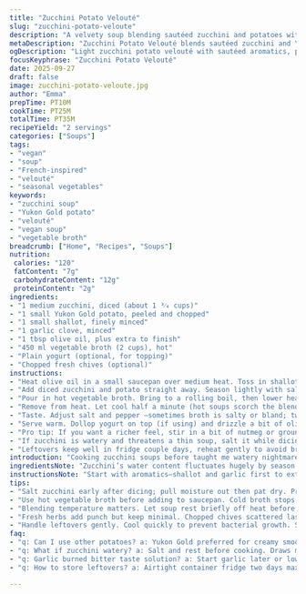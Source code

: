 ```yaml
---
title: "Zucchini Potato Velouté"
slug: "zucchini-potato-veloute"
description: "A velvety soup blending sautéed zucchini and potatoes with shallot and garlic, simmered in vegetable broth for a subtle, earthy base. Quick to prepare, the mixture is pureed until creamy without cream, offering a rustic, light texture. A drizzle of olive oil and chive garnish adds freshness and a slight bite. Swapped chicken broth for veggie stock—keeps it vegan-friendly and gentler on the palate. Perfect for when zucchini’s abundant but flavor lacks punch. Essential kitchen pointers included to avoid watery soup or bland taste, with tweaks for extra body and aroma twists."
metaDescription: "Zucchini Potato Velouté blends sautéed zucchini and Yukon Gold potato with garlic and shallot in hot vegetable broth for creamy, light vegan soup."
ogDescription: "Light zucchini potato velouté with sautéed aromatics, pureed creamy texture, olive oil drizzle, and fresh chives. Vegan, simple layers of flavor."
focusKeyphrase: "Zucchini Potato Velouté"
date: 2025-09-27
draft: false
image: zucchini-potato-veloute.jpg
author: "Emma"
prepTime: PT10M
cookTime: PT25M
totalTime: PT35M
recipeYield: "2 servings"
categories: ["Soups"]
tags:
- "vegan"
- "soup"
- "French-inspired"
- "velouté"
- "seasonal vegetables"
keywords:
- "zucchini soup"
- "Yukon Gold potato"
- "velouté"
- "vegan soup"
- "vegetable broth"
breadcrumb: ["Home", "Recipes", "Soups"]
nutrition: 
 calories: "120"
 fatContent: "7g"
 carbohydrateContent: "12g"
 proteinContent: "2g"
ingredients:
- "1 medium zucchini, diced (about 1 ³⁄₄ cups)"
- "1 small Yukon Gold potato, peeled and chopped"
- "1 small shallot, finely minced"
- "1 garlic clove, minced"
- "1 tbsp olive oil, plus extra to finish"
- "450 ml vegetable broth (2 cups), hot"
- "Plain yogurt (optional, for topping)"
- "Chopped fresh chives (optional)"
instructions:
- "Heat olive oil in a small saucepan over medium heat. Toss in shallot and garlic first, stirring until fragrant and translucent—watch closely, garlic browns fast and bitterness kicks in."
- "Add diced zucchini and potato straight away. Season lightly with salt and freshly cracked black pepper. Stir to coat veggies; a gentle sizzle, slight softening happening—approximately 5 minutes. The point: soften edges without releasing too much water."
- "Pour in hot vegetable broth. Bring to a rolling boil, then lower heat to a gentle simmer. Cover. Let it bubble quietly for about 20 minutes —poke potato with a fork to check doneness—should slide through with no resistance."
- "Remove from heat. Let cool half a minute (hot soups scorch the blender, no thanks). Transfer in batches to blender or use immersion blender right in pot. Puree until velvety smooth, no chunks."
- "Taste. Adjust salt and pepper —sometimes broth is salty or bland; tweak accordingly. If too thick, thin with a splash of water or broth, but careful—watery soup is a sad end."
- "Serve warm. Dollop yogurt on top (if using) and drizzle a bit of olive oil. Sprinkle chopped chives for sharp freshness."
- "Pro tip: If you want a richer feel, stir in a bit of nutmeg or ground cumin during sauté; adds earthy warmth."
- "If zucchini is watery and threatens a thin soup, salt it while dicing and let rest 10 minutes to draw out excess liquid, then pat dry before cooking."
- "Leftovers keep well in fridge couple days, reheat gently to avoid breaking soup texture."
introduction: "Cooking zucchini soups before taught me watery nightmares; watery, bland messes. So learned a few hacks—salt the zucchini to pull excess moisture, cook gently but long enough to break down fibrous potato, sauté shallot and garlic first for aromatic depth; these little rituals changed game. The potato isn’t just filler—it’s backbone for body and creamy silkiness after blending. I swapped chicken broth for vegetable—lighter, greener note; reveals delicate squash sweetness rather than masking it. Ever notice zucchini has faint grassiness? To balance, I toss in a pinch of ground cumin or fresh tarragon, experiment with herbs, sometimes throw in a squeeze of lemon juice at end for brightness. Simple, humble ingredients but execution makes the difference. The olive oil finish? Non-negotiable. Adds glossy richness, mouthfeel, and aroma that cold plain soup never delivers. My shortcut when in rush: blend veggies raw with hot broth in blender, then warm gently on stove but it dulls flavor. You want this silky texture and gentle cooking layering flavors. No cream needed here."
ingredientsNote: "Zucchini’s water content fluctuates hugely by season and origin. Early summer zucchini tends to be juicier than late summer or supermarket varieties. Cutting it too early and leaving it will release water; salting and draining is crucial if you want thick soup. Potato acts as thickener—Yukon Gold or other creamy waxy potatoes work best, avoid grainy russet or sticky starchy types, they ruin texture. Shallots over onions every time—more subtle, sweeter, melt faster. Garlic minimum: one clove, max two smallish, otherwise bitterness creeps in. Olive oil quality matters; peppery extra virgin will elevate finishing notes; use neutral if sautéing at high temp to avoid flavor overpower. Vegetable broth preferred here—homemade best, but store-bought is okay if low sodium. Broth temp should be hot before adding to keep simmer going fast, reduce cooking time and keep veggies intact. Yogurt optional, but brings cool tang and thicker mouthfeel without cream. Chives add fresh green punch to lift gentle flavors, parsley or tarragon can substitute. Experiment with finishing oils—truffle, walnut for different profiles. Use fresh herbs sparingly to not mask base flavors."
instructionsNote: "Start with aromatics—shallot and garlic first to extract gentle sweetness and mellow pungency; rushing here yields raw harsh bite. Don’t brown garlic or it scorches and leaves bitter aftertaste. Once fragrant, add diced zucchini and potato with salt and pepper. Salting now encourages moisture release, allowing veggies to start softening gently and helps seasoning absorb evenly. Sauté until zucchini begins to look slightly translucent but not mushy, about 5 minutes. Watch colors and textures closely—too much water makes final soup gluey after blending. Pour hot broth in —cold broth stops cooking, damages texture. Bring to rolling boil then cover and reduce to medium-low simmer; bubbling should be soft, not harsh shake. Check potato tenderness at 20 minutes mark; fork pierces easily signals ready. Remove lid before blending—steam dissipates and prevents soups turning gluey. Blend in batches, steady pulse avoiding air whipping; over-blending can foam soup. Taste and correct salt levels. Thin out with broth if soup thickens too much on standing, but keep tidy. Garnish last; yogurt cools heat contrast, oil adds gloss and mouthfeel, fresh herbs elevate aroma and flavor with minimal effort. Keep leftovers airtight refrigerated. Reheat gently to preserve texture. Freeze only if single portions, sturdy with potato base."
tips:
- "Salt zucchini early after dicing; pull moisture out then pat dry. Prevents watery soup. Avoid soggy texture. Watch veggie soften time - about 5 minutes over moderate heat. Just translucent, not mushy. Garlic burns fast. Stir often, low heat if needed. Sauté shallot first till fragrant and see translucency then add garlic. Garlic bitterness will ruin later flavor."
- "Use hot vegetable broth before adding to saucepan. Cold broth stops cooking temperature; breaks simmer rhythm. Rolling boil start then lid on low simmer is key. Keep bubbles gentle but consistent. Cook 20 minutes for Yukon Gold potato tenderness; test with fork. Should slide in easily, no resistance. Overcooking breaks texture, soup gluey. Timing depends on stove power and pot thickness."
- "Blending temperature matters. Let soup rest briefly off heat before pureeing. Hot blender soup steams, splatters, and might scorch container. Blend in batches or use immersion blender steady pulses. Don’t whip vigorously; air bubbles foam and alter texture. Smooth velouté calls for patient steady pureeing. If too thick after blending, thin with broth or water in small increments. Avoid watery splash."
- "Fresh herbs add punch but keep minimal. Chopped chives scattered last minute retain sharp green freshness. Tarragon or parsley swap usable but add cautiously. Finish drizzle with good quality olive oil provides richness and mouthfeel. Neutral oil for sauté prevents overpowering flavors. Peppery extra virgin for final drizzle only. Nutmeg or ground cumin in sauté creates warm aroma layers. Experiment but subtle."
- "Handle leftovers gently. Cool quickly to prevent bacterial growth. Store airtight in fridge max 2 days. Reheat low heat to preserve creamy texture; rapid boiling breaks emulsion. Freeze only if portion size single servings; potato base stands freezing but texture losses possible. Thaw slowly in fridge overnight, reheat slowly. Avoid multiple reheats; impacts smoothness and aroma."
faq:
- "q: Can I use other potatoes? a: Yukon Gold preferred for creamy smoothness. Russet too grainy, sticky types risk gluey results. Waxy potatoes usually best. If nothing else, peel and rinse starch well. Texture varies. Cook time might shift."
- "q: What if zucchini watery? a: Salt and rest before cooking. Draws moisture out. Drain, pat dry. Might skip if zucchini very firm. Otherwise soup thins, loses body. Could add cornstarch slurry last minute but affects clarity. Patience with prep avoids fix later."
- "q: Garlic burned bitter taste solution? a: Start garlic later or lower heat. Stir frequently. Use fresh garlic cloves, small amount max two small. If burnt, discard batch or dilute with more broth. Re-cook gently flavored base after fixing. Avoid burnt smell overpowering."
- "q: How to store leftovers? a: Airtight container fridge two days max. Freeze single portions well if sealed tight, but texture changes happen after thaw. Reheat slow, low heat. Avoid microwave blasts if possible; uneven warming breaks texture. Use airtight, clean containers to keep flavors steady."

---
```

